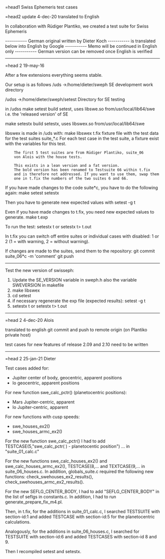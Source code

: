 =head1 Swiss Ephemeris test cases

=head2 update 4-dec-20	translated to English

In collaboration with Rüdiger Plantiko, we created a test suite for Swiss Ephemeris

----------- German original written by Dieter Koch
----------- is translated below into English by Google
----------- Memo will be continued in English only
----------- German version can be removed once English is verified

------------
=head 2 19-may-16

After a few extensions everything seems stable.

Our setup is as follows
/uds ->/home/dieter/sweph
         SE development work directory

/udss ->/home/dieter/sweph/setest
         Directory for SE testing


in /udss
make setest	build setest, uses libswe.so from/usr/local/lib64/swe
                 i.e. the 'released version' of SE

make setestx	build setestx, uses libswex.so from/usr/local/lib64/swe

libswex is made in /uds with: make libswex
t.fix fixture file with the test data for the test suites suite_*.c
        For each test case in the test suite, a fixture
        exist with the variables for this test.

        The first 5 test suites are from Rüdiger Plantiko, suite_06
        von Alois with the house tests.

        This exists in a lean version and a fat version.
        The bold version has been renamed to Testsuite 66 within t.fix
        and is therefore not addressed. If you want to use them, swap them
        one in t.fix the numbers of the two suites 6 and 66.

If you have made changes to the code suite*c, you have to do the following again:
make setest setestx

Then you have to generate new expected values ​​with
setest -g t

Even if you have made changes to t.fix, you need new expected values
to generate.
make t.exp

To run the test:
setestx t
or
setestx t> t.out

In t.fix you can switch off entire suites or individual cases with
disabled: 1 or 2 (1 = with warning, 2 = without warning).

If changes are made to the suites, send them to the repository:
git commit suite_06*c -m 'comment'
git push

-------
Test the new version of swisseph:

1. Update the SE_VERSION variable in sweph.h
    also the variable SWEVERSION in makefile
2. make libswex
3. cd setest
4. if necessary regenerate the exp file (expected results):
    setest -g t
5. setestx t
    or
    setestx t> t.out

------------------------------
=head 2 4-dec-20 Alois

translated to english
git commit and push to remote origin (on Plantiko private host)

test cases for new features of release 2.09 and 2.10 need to be written

---------------
=head 2 25-jan-21 Dieter

Test cases added for:
  - Jupiter center of body, geocentric, apparent positions
  - Io geocentric, apparent positions

For new function swe_calc_pctr() (planetocentric positions):
  - Mars Jupiter-centric, apparent
  - Io Jupiter-centric, apparent

For new functions with cusp speeds:
  - swe_houses_ex2()
  - swe_houses_armc_ex2()

For the new function swe_calc_pctr() I had to add 
TESTCASE(5,"swe_calc_pctr( ) - planetocentic position") ... 
in "suite_01_calc.c"

For the new functions swe_calc_houses_ex2() and swe_calc_houses_armc_ex2(),
TESTCASE(8,... and TEXTCASE(9,... in suite_06_houses.c.
In addition, globals_suite.c required the following new functions:
check_swehouses_ex2_results(), check_swehouses_armc_ex2_results().

For the new SEFLG_CENTER_BODY, I had to add "SEFLG_CENTER_BODY"
in the list of seflgs in constants.c.
In addition, I had to run generate_prepare_fix_m4.pl.

Then, in t.fix, for the additions in suite_01_calc.c, I searched 
TESTSUITE with section-id:1 and added TESTCASE with section-id:5 
for the planetocentric calculations.

Analogously, for the additions in suite_06_houses.c, I searched
for TESTSUITE with section-id:6 and added TESTCASES with section-id
8 and 9.

Then I recompiled setest and setestx. 

